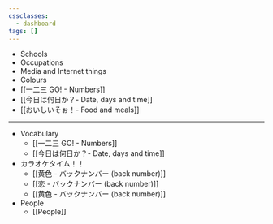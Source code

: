 ```yaml
---
cssclasses:
  - dashboard
tags: []
---
```


- Schools
- Occupations
- Media and Internet things
- Colours
- [[一二三 GO! - Numbers]]
- [[今日は何日か？- Date, days and time]]
- [[おいしいそぉ！- Food and meals]]


---



- Vocabulary
	- [[一二三 GO! - Numbers]]
	- [[今日は何日か？- Date, days and time]]
- カラオケタイム！！
	- [[黄色 - バックナンバー (back number)]]
	- [[恋 - バックナンバー (back number)]]
	- [[黄色 - バックナンバー (back number)]]
- People
	-  [[People]]